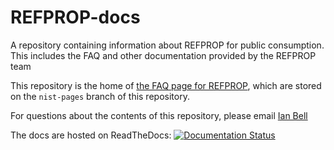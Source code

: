 # REFPROP-docs
A repository containing information about REFPROP for public consumption.  This includes the FAQ and other documentation provided by the REFPROP team

This repository is the home of [the FAQ page for REFPROP](http://pages.nist.gov/REFPROP-docs), which are stored on the ``nist-pages`` branch of this repository.

For questions about the contents of this repository, please email [Ian Bell](mailto:ian.bell@nist.gov)

The docs are hosted on ReadTheDocs: [![Documentation Status](https://readthedocs.org/projects/refprop-docs/badge/?version=latest)](http://refprop-docs.readthedocs.io/en/latest/?badge=latest)